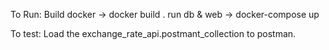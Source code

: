 To Run:
Build docker -> docker build .
run db & web -> docker-compose up

To test:
Load the exchange_rate_api.postmant_collection to postman.